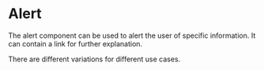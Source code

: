 # Alert

The alert component can be used to alert the user of specific information. It can contain a link for further explanation.

There are different variations for different use cases.
